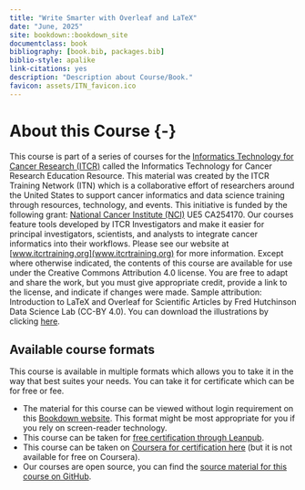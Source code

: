 ```yaml
---
title: "Write Smarter with Overleaf and LaTeX"
date: "June, 2025"
site: bookdown::bookdown_site
documentclass: book
bibliography: [book.bib, packages.bib]
biblio-style: apalike
link-citations: yes
description: "Description about Course/Book."
favicon: assets/ITN_favicon.ico
---
```





# About this Course {-}

This course is part of a series of courses for the [Informatics Technology for Cancer Research (ITCR)](https://itcr.cancer.gov/) called the Informatics Technology for Cancer Research Education Resource. This material was created by the ITCR Training Network (ITN)  which is a collaborative effort of researchers around the United States to support cancer informatics and data science training through resources, technology, and events. This initiative is funded by the following grant:  [National Cancer Institute (NCI)](https://www.cancer.gov/) UE5 CA254170. Our courses feature tools developed by ITCR Investigators and make it easier for principal investigators, scientists, and analysts to integrate cancer informatics into their workflows. Please see our website at [www.itcrtraining.org](www.itcrtraining.org) for more information. Except where otherwise indicated, the contents of this course are available for use under the Creative Commons Attribution 4.0 license. You are free to adapt and share the work, but you must give appropriate credit, provide a link to the license, and indicate if changes were made. Sample attribution: Introduction to LaTeX and Overleaf for Scientific Articles by Fred Hutchinson Data Science Lab (CC-BY 4.0). You can download the illustrations by clicking [here](https://docs.google.com/presentation/d/1UgGtVn7RsqdQ4pJxDk_dueSyREHcH-uWTNAT27E2mG8/edit?usp=sharing).

## Available course formats

This course is available in multiple formats which allows you to take it in the way that best suites your needs. You can take it for certificate which can be for free or fee.

- The material for this course can be viewed without login requirement on this [Bookdown website](https://hutchdatascience.org/Overleaf_and_LaTeX_for_Scientific_Articles/). This format might be most appropriate for you if you rely on screen-reader technology.
- This course can be taken for [free certification through Leanpub](https://leanpub.com/courses/fredhutch/overleaf_intro).
- This course can be taken on [Coursera for certification here](https://www.coursera.org/learn/overleafandlatex/) (but it is not available for free on Coursera).
- Our courses are open source, you can find the [source material for this course on GitHub](https://github.com/fhdsl/Overleaf_and_LaTeX_for_Scientific_Articles).
